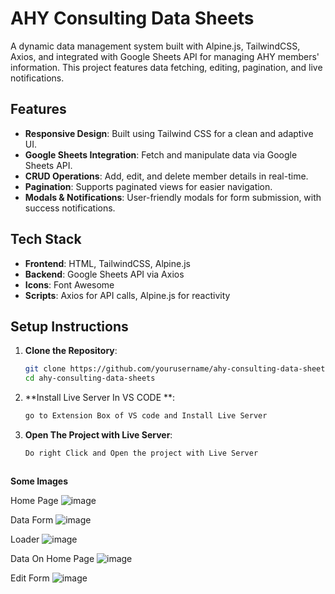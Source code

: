 # AHY Consulting Data Sheets

A dynamic data management system built with Alpine.js, TailwindCSS, Axios, and integrated with Google Sheets API for managing AHY members' information. This project features data fetching, editing, pagination, and live notifications.

## Features

- **Responsive Design**: Built using Tailwind CSS for a clean and adaptive UI.
- **Google Sheets Integration**: Fetch and manipulate data via Google Sheets API.
- **CRUD Operations**: Add, edit, and delete member details in real-time.
- **Pagination**: Supports paginated views for easier navigation.
- **Modals & Notifications**: User-friendly modals for form submission, with success notifications.

## Tech Stack

- **Frontend**: HTML, TailwindCSS, Alpine.js
- **Backend**: Google Sheets API via Axios
- **Icons**: Font Awesome
- **Scripts**: Axios for API calls, Alpine.js for reactivity

## Setup Instructions

1. **Clone the Repository**:
   ```bash
   git clone https://github.com/yourusername/ahy-consulting-data-sheets.git
   cd ahy-consulting-data-sheets

2. **Install Live Server In VS CODE **:
   ```bash
   go to Extension Box of VS code and Install Live Server

3. **Open The Project with Live Server**:
   ```bash
   Do right Click and Open the project with Live Server



**Some Images** 

Home Page 
![image](https://github.com/user-attachments/assets/cea509fd-758e-4d88-a6ef-5ba5e1159493)

Data Form
![image](https://github.com/user-attachments/assets/68551262-1a2a-4db6-9ebe-f5d177865bf7)

Loader
![image](https://github.com/user-attachments/assets/fe0e9e98-2fa7-4ccc-a4c1-441def43fa3d)

Data On Home Page 
![image](https://github.com/user-attachments/assets/4c22857c-c175-4947-a49e-01cf8af79fb6)

Edit Form
![image](https://github.com/user-attachments/assets/887f5bd0-8ed7-4d09-9718-33c28688b369)







